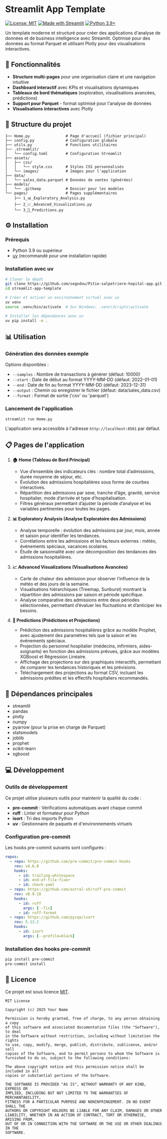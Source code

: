 # Streamlit App Template

[![License: MIT](https://img.shields.io/badge/License-MIT-yellow.svg)](https://opensource.org/licenses/MIT)
[![Made with Streamlit](https://img.shields.io/badge/Made%20with-Streamlit-FF4B4B.svg)](https://streamlit.io)
[![Python 3.9+](https://img.shields.io/badge/python-3.9+-blue.svg)](https://www.python.org/downloads/)

Un template moderne et structuré pour créer des applications d'analyse de données et de business intelligence avec Streamlit. Optimisé pour des données au format Parquet et utilisant Plotly pour des visualisations interactives.

## 🌟 Fonctionnalités

- **Structure multi-pages** pour une organisation claire et une navigation intuitive
- **Dashboard interactif** avec KPIs et visualisations dynamiques
- **Tableaux de bord thématiques** (exploration, visualisations avancées, prédictions)
- **Support pour Parquet** - format optimisé pour l'analyse de données
- **Visualisations interactives** avec Plotly

## 📂 Structure du projet

```
├── Home.py                # Page d'accueil (fichier principal)
├── config.py              # Configuration globale
├── utils.py               # Fonctions utilitaires
├── .streamlit/
│   └── config.toml        # Configuration Streamlit
├── assets/
│   ├── css/
│   │   └── style.css      # Styles CSS personnalisés
│   └── images/            # Images pour l'application
├── data/
│   └── sales_data.parquet # Données de ventes (générées)
├── models/
│   └── .gitkeep           # Dossier pour les modèles
└── pages/                 # Pages supplémentaires
    ├── 1_📊_Exploratory_Analysis.py
    ├── 2_📈_Advanced_Visualizations.py
    └── 3_🔮_Predictions.py
```

## ⚙️ Installation

### Prérequis

- Python 3.9 ou supérieur
- [uv](https://github.com/astral-sh/uv) (recommandé pour une installation rapide)

### Installation avec uv

```bash
# Cloner le dépôt
git clone https://github.com/segodou/Pitie-salpetriere-hopital-app.git
cd streamlit-app-template

# Créer et activer un environnement virtuel avec uv
uv venv
source .venv/bin/activate  # Sur Windows: .venv\Scripts\activate

# Installer les dépendances avec uv
uv pip install -e .
```

## 📊 Utilisation

### Génération des données exemple

Options disponibles :
- `--samples` : Nombre de transactions à générer (défaut: 10000)
- `--start` : Date de début au format YYYY-MM-DD (défaut: 2022-01-01)
- `--end` : Date de fin au format YYYY-MM-DD (défaut: 2023-12-31)
- `--output` : Chemin où enregistrer le fichier (défaut: data/sales_data.csv)
- `--format` : Format de sortie ('csv' ou 'parquet')

### Lancement de l'application

```bash
streamlit run Home.py
```

L'application sera accessible à l'adresse `http://localhost:8501` par défaut.

## 📋 Pages de l'application

1. **🏠 Home (Tableau de Bord Principal)**  
   - Vue d’ensemble des indicateurs clés : nombre total d’admissions, durée moyenne de séjour, etc.  
   - Évolution des admissions hospitalières sous forme de courbes interactives. 
   - Répartition des admissions par sexe, tranche d’âge, gravité, service hospitalier, mode d’arrivée et type d’hospitalisation.  
   - Filtres généraux permettant d’ajuster la période d’analyse et les variables pertinentes pour toutes les pages.  

2. **📊 Exploratory Analysis (Analyse Exploratoire des Admissions)**  
   - Analyse temporelle : évolution des admissions par jour, mois, année et saison pour identifier les tendances.  
   - Corrélations entre les admissions et les facteurs externes : météo, événements spéciaux, vacances scolaires.  
   - Étude de saisonnalité avec une décomposition des tendances des admissions hospitalières.  

3. **📈 Advanced Visualizations (Visualisations Avancées)**  
   - Carte de chaleur des admission pour observer l’influence de la météo et des jours de la semaine.  
   - Visualisations hiérarchiques (Treemap, Sunburst) montrant la répartition des admissions par saison et période spécifique.  
   - Analyse comparative des admissions entre deux périodes sélectionnées, permettant d’évaluer les fluctuations et d’anticiper les besoins.  

4. **🔮 Predictions (Prédictions et Projections)**  
   - Prédiction des admissions hospitalières grâce au modèle Prophet, avec ajustement des paramètres tels que la saison et les événements spéciaux.  
   - Projection du personnel hospitalier (médecins, infirmiers, aides-soignants) en fonction des admissions prévues, grâce aux modèles XGBoost et Régression Linéaire.  
   - Affichage des projections sur des graphiques interactifs, permettant de comparer les tendances historiques et les prévisions.  
   - Téléchargement des projections au format CSV, incluant les admissions prédites et les effectifs hospitaliers recommandés.  


## 🧩 Dépendances principales

- streamlit
- pandas
- plotly
- numpy
- pyarrow (pour la prise en charge de Parquet)
- statsmodels
- joblib
- prophet
- scikit-learn
- xgboost

## 💻 Développement

### Outils de développement

Ce projet utilise plusieurs outils pour maintenir la qualité du code :

- **pre-commit** : Vérifications automatiques avant chaque commit
- **ruff** : Linter et formateur pour Python
- **isort** : Tri des imports Python
- **uv** : Gestionnaire de paquets et d'environnements virtuels

### Configuration pre-commit

Les hooks pre-commit suivants sont configurés :

```yaml
repos:
  - repo: https://github.com/pre-commit/pre-commit-hooks
    rev: v4.6.0
    hooks:
      - id: trailing-whitespace
      - id: end-of-file-fixer
      - id: check-yaml
  - repo: https://github.com/astral-sh/ruff-pre-commit
    rev: v0.9.10
    hooks:
      - id: ruff
        args: [--fix]
      - id: ruff-format
  - repo: https://github.com/pycqa/isort
    rev: 5.13.2
    hooks:
      - id: isort
        args: [--profile=black]
```

### Installation des hooks pre-commit

```bash
pip install pre-commit
pre-commit install
```

## 📄 Licence

Ce projet est sous licence [MIT](LICENSE).

```
MIT License

Copyright (c) 2025 Your Name

Permission is hereby granted, free of charge, to any person obtaining a copy
of this software and associated documentation files (the "Software"), to deal
in the Software without restriction, including without limitation the rights
to use, copy, modify, merge, publish, distribute, sublicense, and/or sell
copies of the Software, and to permit persons to whom the Software is
furnished to do so, subject to the following conditions:

The above copyright notice and this permission notice shall be included in all
copies or substantial portions of the Software.

THE SOFTWARE IS PROVIDED "AS IS", WITHOUT WARRANTY OF ANY KIND, EXPRESS OR
IMPLIED, INCLUDING BUT NOT LIMITED TO THE WARRANTIES OF MERCHANTABILITY,
FITNESS FOR A PARTICULAR PURPOSE AND NONINFRINGEMENT. IN NO EVENT SHALL THE
AUTHORS OR COPYRIGHT HOLDERS BE LIABLE FOR ANY CLAIM, DAMAGES OR OTHER
LIABILITY, WHETHER IN AN ACTION OF CONTRACT, TORT OR OTHERWISE, ARISING FROM,
OUT OF OR IN CONNECTION WITH THE SOFTWARE OR THE USE OR OTHER DEALINGS IN THE
SOFTWARE.
```
